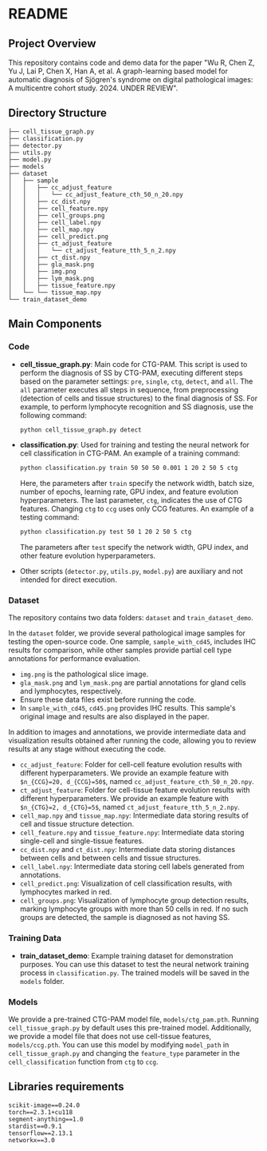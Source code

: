 # README

## Project Overview

This repository contains code and demo data for the paper "Wu R, Chen Z, Yu J, Lai P, Chen X, Han A, et al. A graph-learning based model for automatic diagnosis of Sjögren's syndrome on digital pathological images: A multicentre cohort study. 2024. UNDER REVIEW".

## Directory Structure

```
├── cell_tissue_graph.py
├── classification.py  
├── detector.py
├── utils.py
├── model.py
├── models
├── dataset
│   ├── sample
│   │   ├── cc_adjust_feature
│   │   │   └── cc_adjust_feature_cth_50_n_20.npy
│   │   ├── cc_dist.npy
│   │   ├── cell_feature.npy
│   │   ├── cell_groups.png
│   │   ├── cell_label.npy
│   │   ├── cell_map.npy
│   │   ├── cell_predict.png
│   │   ├── ct_adjust_feature
│   │   │   └── ct_adjust_feature_tth_5_n_2.npy
│   │   ├── ct_dist.npy
│   │   ├── gla_mask.png
│   │   ├── img.png
│   │   ├── lym_mask.png
│   │   ├── tissue_feature.npy
│   └── └── tissue_map.npy
└── train_dataset_demo
```

## Main Components

### Code

- **cell_tissue_graph.py**: Main code for CTG-PAM. This script is used to perform the diagnosis of SS by CTG-PAM, executing different steps based on the parameter settings: `pre`, `single`, `ctg`, `detect`, and `all`. The `all` parameter executes all steps in sequence, from preprocessing (detection of cells and tissue structures) to the final diagnosis of SS. For example, to perform lymphocyte recognition and SS diagnosis, use the following command:
  ```bash
  python cell_tissue_graph.py detect
  ```

- **classification.py**: Used for training and testing the neural network for cell classification in CTG-PAM. An example of a training command:
  ```bash
  python classification.py train 50 50 50 0.001 1 20 2 50 5 ctg
  ```
  Here, the parameters after `train` specify the network width, batch size, number of epochs, learning rate, GPU index, and feature evolution hyperparameters. The last parameter, `ctg`, indicates the use of CTG features. Changing `ctg` to `ccg` uses only CCG features. An example of a testing command:
  ```bash
  python classification.py test 50 1 20 2 50 5 ctg
  ```
  The parameters after `test` specify the network width, GPU index, and other feature evolution hyperparameters.

- Other scripts (`detector.py`, `utils.py`, `model.py`) are auxiliary and not intended for direct execution.

### Dataset

The repository contains two data folders: `dataset` and `train_dataset_demo`.

In the `dataset` folder, we provide several pathological image samples for testing the open-source code. One sample, `sample_with_cd45`, includes IHC results for comparison, while other samples provide partial cell type annotations for performance evaluation. 

- `img.png` is the pathological slice image.
- `gla_mask.png` and `lym_mask.png` are partial annotations for gland cells and lymphocytes, respectively.
- Ensure these data files exist before running the code.
- In `sample_with_cd45`, `cd45.png` provides IHC results. This sample's original image and results are also displayed in the paper.

In addition to images and annotations, we provide intermediate data and visualization results obtained after running the code, allowing you to review results at any stage without executing the code.

- `cc_adjust_feature`: Folder for cell-cell feature evolution results with different hyperparameters. We provide an example feature with `$n_{CCG}=20, d_{CCG}=50$`, named `cc_adjust_feature_cth_50_n_20.npy`.
- `ct_adjust_feature`: Folder for cell-tissue feature evolution results with different hyperparameters. We provide an example feature with `$n_{CTG}=2, d_{CTG}=5$`, named `ct_adjust_feature_tth_5_n_2.npy`.
- `cell_map.npy` and `tissue_map.npy`: Intermediate data storing results of cell and tissue structure detection.
- `cell_feature.npy` and `tissue_feature.npy`: Intermediate data storing single-cell and single-tissue features.
- `cc_dist.npy` and `ct_dist.npy`: Intermediate data storing distances between cells and between cells and tissue structures.
- `cell_label.npy`: Intermediate data storing cell labels generated from annotations.
- `cell_predict.png`: Visualization of cell classification results, with lymphocytes marked in red.
- `cell_groups.png`: Visualization of lymphocyte group detection results, marking lymphocyte groups with more than 50 cells in red. If no such groups are detected, the sample is diagnosed as not having SS.

### Training Data

- **train_dataset_demo**: Example training dataset for demonstration purposes. You can use this dataset to test the neural network training process in `classification.py`. The trained models will be saved in the `models` folder.

### Models

We provide a pre-trained CTG-PAM model file, `models/ctg_pam.pth`. Running `cell_tissue_graph.py` by default uses this pre-trained model. Additionally, we provide a model file that does not use cell-tissue features, `models/ccg.pth`. You can use this model by modifying `model_path` in `cell_tissue_graph.py` and changing the `feature_type` parameter in the `cell_classification` function from `ctg` to `ccg`.

## Libraries requirements

```
scikit-image==0.24.0
torch==2.3.1+cu118
segment-anything==1.0
stardist==0.9.1
tensorflow==2.13.1
networkx==3.0
```

